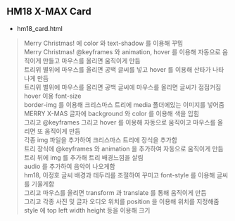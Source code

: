 ## HM18 X-MAX Card
- hm18_card.html
> Merry Christmas! 에 color 와 text-shadow 를 이용해 꾸밈<br>
> Merry Christmas! @keyframes 와 animation, hover 를 이용해 자동으로 움직이게 만들고 마우스를 올리면 움직이게 만듬<br>
> 트리위 별위에 마우스를 올리면 공백 글씨를 넣고 hover 를 이용해 산타가 나타나게 만듬<br>
> 트리위 별위에 마우스를 올리면 공백 글씨에 마우스를 올리면 글씨가 점점커짐 hover 이용 font-size<br>
> border-img 를 이용해 크리스마스 트리에 media 폴더에있는 이미지를 넣어줌<br>
> MERRY X-MAS 글자에 background 와 color 를 이용해 색을 입힘<br>
> 그리고 @keyframes 그리고 hover 를 이용해 자동으로 움직이고 마우스를 올리면 또 움직이게 만듬<br>
> 각종 img 파일을 추가하여 크리스마스 트리에 장식을 추가함<br>
> 트리 장식에 @keyframes 와 animation 을 추가하여 자동으로 움직이게 만듬<br>
> 트리 뒤에 img 를 추가해 트리 배경느낌을 살림<br>
> audio 를 추가하여 음악이 나오게함 <br>
> hm18, 이정호 글씨 배경과 테두리를 조절하여 꾸미고 font-style 를 이용해 글씨를 기울게함<br>
> 그리고 마우스를 올리면 transform 과 translate 를 통해 움직이게 만듬<br>
> 그리고 각종 사진 및 글자 오디오 위치를 position 을 이용해 위치를 지정해줌
> style 에 top left width height 등을 이용해 크기 

